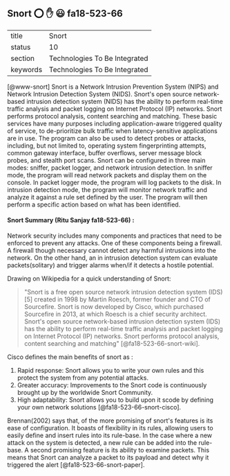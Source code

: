 ## Snort :o: :hand: :smiley: fa18-523-66


|          |                               |
| -------- | ----------------------------- |
| title    | Snort                         | 
| status   | 10                            |
| section  | Technologies To Be Integrated |
| keywords | Technologies To Be Integrated |



 [@www-snort] Snort is a Network Intrusion Prevention System
(NIPS) and Network Intrusion Detection System (NIDS). Snort's open
source network-based intrusion detection system (NIDS) has the ability
to perform real-time traffic analysis and packet logging on Internet
Protocol (IP) networks. Snort performs protocol analysis, content
searching and matching. These basic services have many purposes
including application-aware triggered quality of service, to
de-prioritize bulk traffic when latency-sensitive applications are in
use.  The program can also be used to detect probes or attacks,
including, but not limited to, operating system fingerprinting
attempts, common gateway interface, buffer overflows, server message
block probes, and stealth port scans.  Snort can be configured in
three main modes: sniffer, packet logger, and network intrusion
detection. In sniffer mode, the program will read network packets and
display them on the console. In packet logger mode, the program will
log packets to the disk. In intrusion detection mode, the program will
monitor network traffic and analyze it against a rule set defined by
the user. The program will then perform a specific action based on
what has been identified.

#### Snort Summary (Ritu Sanjay  fa18-523-66) :

Network security includes many components and practices that need to be enforced to prevent any attacks. One of these components being a firewall. A firewall though necessary cannot detect any harmful intrusions into the network. On the other hand, an in intrusion detection system can evaluate packets(solitary) and trigger alarms when/if it detects a hostile potential.

Drawing on Wikipedia for a quick understanding of Snort:
>"Snort is a free open source network intrusion detection system (IDS)[5] created in 1998 by Martin Roesch, former founder and CTO of Sourcefire. Snort is now developed by Cisco, which purchased Sourcefire in 2013, at which Roesch is a chief security architect. Snort's open source network-based intrusion detection system (IDS) has the ability to perform real-time traffic analysis and packet logging on Internet Protocol (IP) networks. Snort performs protocol analysis, content searching and matching" [@fa18-523-66-snort-wiki].

Cisco defines the main benefits of snort as :
1. Rapid response: Snort allows you to write your own rules and this protect the system from any potential attacks.
2. Greater accuracy: Improvements to the Snort code is continuously brought up by the worldwide Snort Community.
3. High adaptability: Snort allows you to build upon it scode by defining your own network solutions [@fa18-523-66-snort-cisco].

Brennan(2002) says that, of the more promising of snort's features is its ease of configuration. It boasts of flexibility in its rules, allowing users to easily define and insert rules into its rule-base. In the case where a new attack on the system is detected, a new rule can be added into the rule-base. A second promising feature is its ability to examine packets. This means that Snort can analyze a packet to its payload and detect why it triggered the alert [@fa18-523-66-snort-paper].



